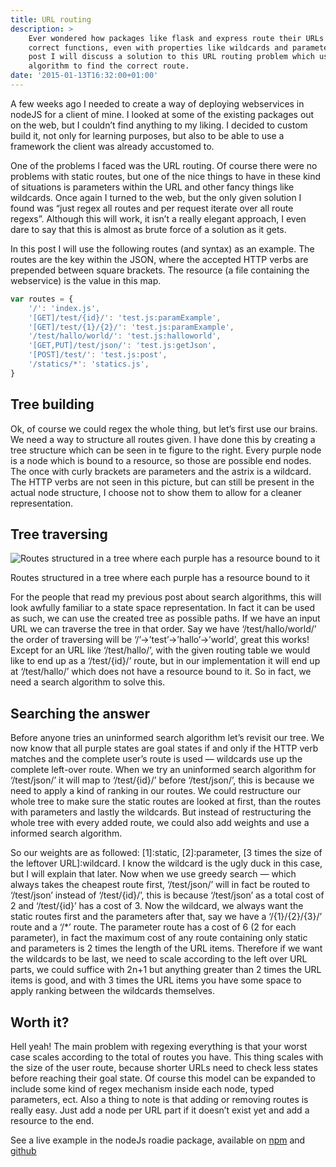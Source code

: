 ```yaml
---
title: URL routing
description: >
    Ever wondered how packages like flask and express route their URLs to the
    correct functions, even with properties like wildcards and parameters? In this
    post I will discuss a solution to this URL routing problem which uses a search
    algorithm to find the correct route.
date: '2015-01-13T16:32:00+01:00'
---
```


A few weeks ago I needed to create a way of deploying webservices in nodeJS for a client of mine. I looked at some of the existing packages out on the web, but I couldn’t find anything to my liking. I decided to custom build it, not only for learning purposes, but also to be able to use a framework the client was already accustomed to.

One of the problems I faced was the URL routing. Of course there were no problems with static routes, but one of the nice things to have in these kind of situations is parameters within the URL and other fancy things like wildcards. Once again I turned to the web, but the only given solution I found was “just regex all routes and per request iterate over all route regexs”. Although this will work, it isn’t a really elegant approach, I even dare to say that this is almost as brute force of a solution as it gets.

In this post I will use the following routes (and syntax) as an example. The routes are the key within the JSON, where the accepted HTTP verbs are prepended between square brackets. The resource (a file containing the webservice) is the value in this map.

```js
var routes = {
    '/': 'index.js',
    '[GET]/test/{id}/': 'test.js:paramExample',
    '[GET]/test/{1}/{2}/': 'test.js:paramExample',
    '/test/hallo/world/': 'test.js:halloworld',
    '[GET,PUT]/test/json/': 'test.js:getJson',
    '[POST]/test/': 'test.js:post',
    '/statics/*': 'statics.js',
}
```

## Tree building

Ok, of course we could regex the whole thing, but let’s first use our brains. We need a way to structure all routes given. I have done this by creating a tree structure which can be seen in te figure to the right. Every purple node is a node which is bound to a resource, so those are possible end nodes. The once with curly brackets are parameters and the astrix is a wildcard. The HTTP verbs are not seen in this picture, but can still be present in the actual node structure, I choose not to show them to allow for a cleaner representation.

## Tree traversing

![Routes structured in a tree where each purple has a resource bound to it](/uploads/roadieroutegraph-300x271.png#right)

Routes structured in a tree where each purple has a resource bound to it

For the people that read my previous post about search algorithms, this will look awfully familiar to a state space representation. In fact it can be used as such, we can use the created tree as possible paths. If we have an input URL we can traverse the tree in that order. Say we have ‘/test/hallo/world/’ the order of traversing will be ‘/’->’test’->’hallo’->’world’, great this works! Except for an URL like ‘/test/hallo/’, with the given routing table we would like to end up as a ‘/test/{id}/’ route, but in our implementation it will end up at ‘/test/hallo/’ which does not have a resource bound to it. So in fact, we need a search algorithm to solve this.

## Searching the answer

Before anyone tries an uninformed search algorithm let’s revisit our tree. We now know that all purple states are goal states if and only if the HTTP verb matches and the complete user’s route is used — wildcards use up the complete left-over route. When we try an uninformed search algorithm for ‘/test/json/’ it will map to ‘/test/{id}/’ before ‘/test/json/’, this is because we need to apply a kind of ranking in our routes. We could restructure our whole tree to make sure the static routes are looked at first, than the routes with parameters and lastly the wildcards. But instead of restructuring the whole tree with every added route, we could also add weights and use a informed search algorithm.

So our weights are as followed: \[1]:static, \[2]:parameter, \[3 times the size of the leftover URL]:wildcard. I know the wildcard is the ugly duck in this case, but I will explain that later. Now when we use greedy search — which always takes the cheapest route first, ‘/test/json/’ will in fact be routed to ‘/test/json’ instead of ‘/test/{id}/’, this is because ‘/test/json’ as a total cost of 2 and ‘/test/{id}’ has a cost of 3. Now the wildcard, we always want the static routes first and the parameters after that, say we have a ‘/{1}/{2}/{3}/’ route and a ‘/\*’ route. The parameter route has a cost of 6 (2 for each parameter), in fact the maximum cost of any route containing only static and parameters is 2 times the length of the URL items. Therefore if we want the wildcards to be last, we need to scale according to the left over URL parts, we could suffice with 2n+1 but anything greater than 2 times the URL items is good, and with 3 times the URL items you have some space to apply ranking between the wildcards themselves.

## Worth it?

Hell yeah! The main problem with regexing everything is that your worst case scales according to the total of routes you have. This thing scales with the size of the user route, because shorter URLs need to check less states before reaching their goal state. Of course this model can be expanded to include some kind of regex mechanism inside each node, typed parameters, ect. Also a thing to note is that adding or removing routes is really easy. Just add a node per URL part if it doesn’t exist yet and add a resource to the end.

See a live example in the nodeJs roadie package, available on [npm](https://www.npmjs.com/package/roadie) and [github](https://github.com/blackshadev/Roadie)
